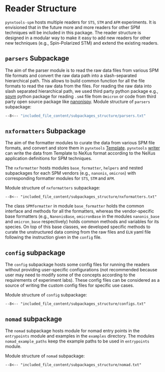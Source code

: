 # Reader Structure
`pynxtools-spm` hosts multiple readers for `STS`, `STM` and `AFM` experiments. It is envisioned that in the future more and more readers for other SPM techniques will be included in this package. The reader structure is designed in a modular way to make it easy to add new readers for other new techniques (e.g., Spin-Polarized STM) and extend the existing readers.

## __`parsers` Subpackage__
The aim of the parser module is to read the raw data files from various SPM file formats and convert the raw data path into a slash-separated hierarchical path. This allows to build common function for all the file formats to read the raw data from the files. For reading the raw data into slash separated hierarchical path, we used third party python package e.g.,  [spym](https://github.com/rescipy-project/spym) python package for reading `.sm4` file from `Omicron` or code from third party open source package like [nanonispy](https://github.com/underchemist/nanonispy). 
Module structure of `parsers` subpackage:

```bash
--8<-- "included_file_content/subpackages_structure/parsers.txt"
```


## __`nxformatters` Subpackage__
The aim of the formatter modules to curate the data from various SPM file formats, and convert and store them in `pynxtools` [Template](https://github.com/FAIRmat-NFDI/pynxtools/blob/master/src/pynxtools/dataconverter/template.py). `pynxtools` [writer](https://github.com/FAIRmat-NFDI/pynxtools/blob/master/src/pynxtools/dataconverter/template.py) can write the data from Template to NeXus format according to the NeXus application definitions for SPM techniques.

The `nxformatter` hosts modules `base_formatter`, `helpers` and nested subpackages for each SPM vendors (e.g., `nanonis`, `omicron`) with corresponding formatter modules for `STS`, `STM` and `AFM`.

Module structure of `nxformatters` subpackage:

```
--8<-- "included_file_content/subpackages_structure/nxformatters.txt"

```

The class `SPMformatter` in module `base_formatter` holds the common interface and methods for all the formatters, whereas the vendor-specific base formatters (e.g., `NanonisBase`, `omicronBase` in the modules `nanonis_base` and `omicron_base` respectively) holds common methods and variables for its species. On top of this base classes, we developed specific methods to curate the unstructured data coming from the raw files and `ELN` yaml file following the instruction given in the `config` file. 

## __`config` subpackage__
The `config` subpackage hosts some config files for running the readers without providing user-specific configurations (not recommended because user may need to modify some of the concepts according to the requirements of experiment labs). These config files can be considered as a source of writing the custom config files for specific use cases.

Module structure of `config` subpackage:

```
--8<-- "included_file_content/subpackages_structure/configs.txt"

```

## __`nomad` subpackage__
The `nomad` subpackage hosts module for nomad entry points in the `entrypoints` module and examples in the `examples` directory. The modules `nomad_example_paths` keep the example paths to be used in `entrypoints` module.

Module structure of `nomad` subpackage:

```
--8<-- "included_file_content/subpackages_structure/nomad.txt"
```

